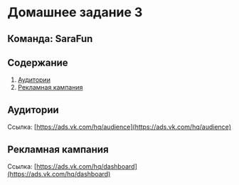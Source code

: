 # Домашнее задание 3

## Команда: **SaraFun**

## Содержание

1. [Аудитории](#аудитории)
2. [Рекламная кампания](#рекламная-кампания)

## Аудитории

Ссылка: [https://ads.vk.com/hq/audience](https://ads.vk.com/hq/audience)

## Рекламная кампания

Ссылка: [https://ads.vk.com/hq/dashboard](https://ads.vk.com/hq/dashboard)
